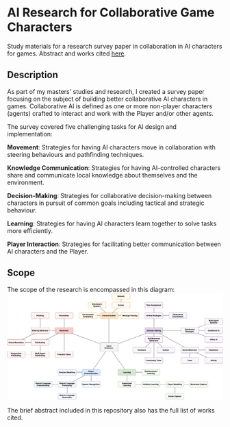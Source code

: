 # AI Research for Collaborative Game Characters
Study materials for a research survey paper in collaboration in AI characters for games.
Abstract and works cited [here](./Brief-Abstract-Ref.pdf).

## Description
As part of my masters' studies and research, I created a survey paper focusing on the subject of building better collaborative AI characters in games. Collaborative AI is defined as one or more non-player characters (agents) crafted to interact and work with the Player and/or other agents.

The survey covered five challenging tasks for AI design and implementation:

**Movement**: Strategies for having AI characters move in collaboration with steering behaviours and pathfinding techniques.

**Knowledge Communication**: Strategies for having AI-controlled characters share and communicate local knowledge about themselves and the environment.

**Decision-Making**: Strategies for collaborative decision-making between characters in pursuit of common goals including tactical and strategic behaviour.

**Learning**: Strategies for having AI characters learn together to solve tasks more efficiently.

**Player Interaction**: Strategies for facilitating better communication between AI characters and the Player.

## Scope
The scope of the research is encompassed in this diagram:
![Tree-like chart of AI techniques covered](./Research-Scope.drawio.png?raw=true)

The brief abstract included in this repository also has the full list of works cited.
